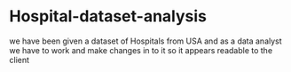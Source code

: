 # Hospital-dataset-analysis
we have been given a dataset of Hospitals from USA and as a data analyst we have to work  and make changes in to it so it appears readable to the client
